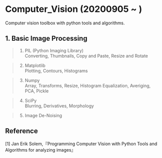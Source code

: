 # Computer_Vision (20200905 ~ )  
Computer vision toolbox with python tools and algorithms.  

## 1. Basic Image Processing
> 1) PIL (Python Imaging Library)  
Converting, Thumbnails, Copy and Paste, Resize and Rotate

> 2) Matplotlib  
Plotting, Contours, Histograms

> 3) Numpy  
Array, Transforms, Resize, Histogram Equalization, Averiging, PCA, Pickle

> 4) SciPy  
Blurring, Derivatives, Morphology

> 5) Image De-Noising  

## Reference
[1]  Jan Erik Solem,『Programming Computer Vision with Python Tools and Algorithms for analyzing images』
